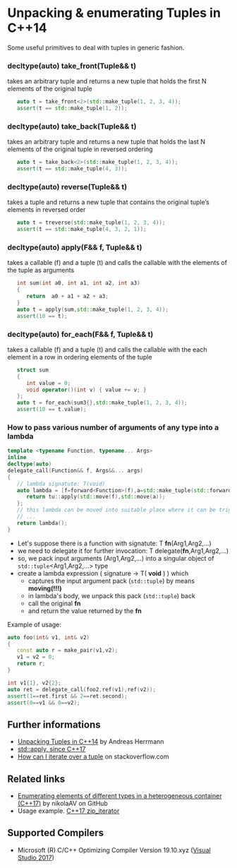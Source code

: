 # Unpacking & enumerating Tuples in C++14
Some useful primitives to deal with tuples in generic fashion.

### decltype(auto) take_front<N>(Tuple&& t)
takes an arbitrary tuple and returns a new tuple that holds the first N elements of the original tuple
```cpp
   auto t = take_front<2>(std::make_tuple(1, 2, 3, 4));
   assert(t == std::make_tuple(1, 2));
```

### decltype(auto) take_back<N>(Tuple&& t)
takes an arbitrary tuple and returns a new tuple that holds the last N elements of the original tuple in reversed ordering
```cpp
   auto t = take_back<2>(std::make_tuple(1, 2, 3, 4));
   assert(t == std::make_tuple(4, 3));
```

### decltype(auto) reverse(Tuple&& t)
takes a tuple and returns a new tuple that contains the original tuple’s elements in reversed order
```cpp
   auto t = treverse(std::make_tuple(1, 2, 3, 4));
   assert(t == std::make_tuple(4, 3, 2, 1));
```

### decltype(auto) apply(F&& f, Tuple&& t)
takes a callable (f) and a tuple (t) and calls the callable with the elements of the tuple as arguments
```cpp
   int sum(int a0, int a1, int a2, int a3)
   {
      return  a0 + a1 + a2 + a3;
   }
   auto t = apply(sum,std::make_tuple(1, 2, 3, 4));
   assert(10 == t);
```

### decltype(auto) for_each(F&& f, Tuple&& t)
takes a callable (f) and a tuple (t) and calls the callable with the each element in a row in ordering elements of the tuple
```cpp
   struct sum
   {
      int value = 0;
      void operator()(int v) { value += v; }
   };
   auto t = for_each(sum3{},std::make_tuple(1, 2, 3, 4));
   assert(10 == t.value);
```

### How to pass various number of arguments of any type into a lambda
```cpp
template <typename Function, typename... Args>
inline 
decltype(auto)
delegate_call(Function&& f, Args&&... args)
{
   // lambda signatute: T(void)
   auto lambda = [f=forward<Function>(f),a=std::make_tuple(std::forward<Args>(args)...)]() { 
      return tu::apply(std::move(f),std::move(a));
   };
   // this lambda can be moved into suitable place where it can be triggered later
   // ...
   return lambda();
}
```
* Let's suppose there is a function with signatute: T **fn**(Arg1,Arg2,...)
* we need to delegate it for further invocation: T delegate(**fn**,Arg1,Arg2,...)
* so, we pack input arguments (Arg1,Arg2,...) into a singular object of `std::tuple`<Arg1,Arg2,...> type
* create a lambda expression ( signature -> T( **void** ) ) which
    * captures the input argument pack (`std::tuple`) by means **moving(!!!)**
    * in lambda's body, we unpack this pack (`std::tuple`) back
    * call the original **fn**
    * and return the value returned by the **fn**

Example of usage:
```cpp
auto foo(int& v1, int& v2) 
{
   const auto r = make_pair(v1,v2);
   v1 = v2 = 0;
   return r;
}

int v1{1}, v2{2};
auto ret = delegate_call(foo2,ref(v1),ref(v2));
assert(1==ret.first && 2==ret.second);
assert(0==v1 && 0==v2);
```

## Further informations
* [Unpacking Tuples in C++14](http://aherrmann.github.io/programming/2016/02/28/unpacking-tuples-in-cpp14/) by Andreas Herrmann
* [std::apply, since C++17](http://en.cppreference.com/w/cpp/utility/apply) 
* [How can I iterate over a tuple](https://stackoverflow.com/questions/1198260/iterate-over-tuple) on stackoverflow.com

## Related links
* [Enumerating elements of different types in a heterogeneous container (C++17)](https://github.com/nikolaAV/Modern-Cpp/tree/master/variant/heterogeneous_container) by nikolaAV on GitHub
* Usage example. [C++17 zip_iterator](https://github.com/nikolaAV/skeleton/tree/master/algorithm/zip_iterator) 
## Supported Compilers
* Microsoft (R) C/C++ Optimizing Compiler Version 19.10.xyz ([Visual Studio 2017](https://www.visualstudio.com/vs/visual-studio-express/))
